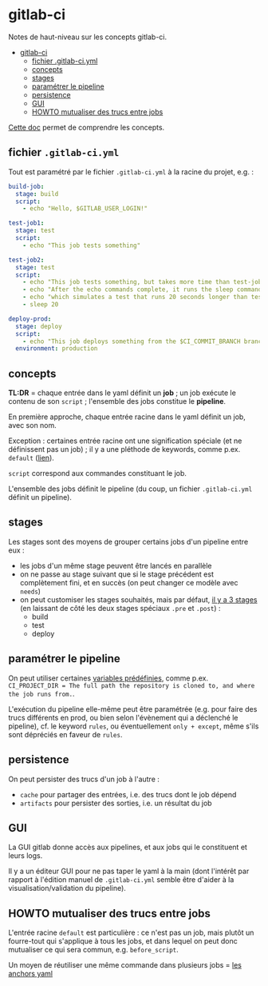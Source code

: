 # gitlab-ci

Notes de haut-niveau sur les concepts gitlab-ci.

* [gitlab-ci](#gitlab-ci)
   * [fichier .gitlab-ci.yml](#fichier-gitlab-ciyml)
   * [concepts](#concepts)
   * [stages](#stages)
   * [paramétrer le pipeline](#paramétrer-le-pipeline)
   * [persistence](#persistence)
   * [GUI](#gui)
   * [HOWTO mutualiser des trucs entre jobs](#howto-mutualiser-des-trucs-entre-jobs)

[Cette doc](https://docs.gitlab.com/ee/ci/quick_start/) permet de comprendre les concepts.

## fichier `.gitlab-ci.yml`

Tout est paramétré par le fichier `.gitlab-ci.yml` à la racine du projet, e.g. :

```yaml
build-job:
  stage: build
  script:
    - echo "Hello, $GITLAB_USER_LOGIN!"

test-job1:
  stage: test
  script:
    - echo "This job tests something"

test-job2:
  stage: test
  script:
    - echo "This job tests something, but takes more time than test-job1."
    - echo "After the echo commands complete, it runs the sleep command for 20 seconds"
    - echo "which simulates a test that runs 20 seconds longer than test-job1"
    - sleep 20

deploy-prod:
  stage: deploy
  script:
    - echo "This job deploys something from the $CI_COMMIT_BRANCH branch."
  environment: production
```

## concepts

**TL:DR** = chaque entrée dans le yaml définit un **job** ; un job exécute le contenu de son `script` ; l'ensemble des jobs constitue le **pipeline**.

En première approche, chaque entrée racine dans le yaml définit un job, avec son nom.

Exception : certaines entrée racine ont une signification spéciale (et ne définissent pas un job) ; il y a une pléthode de keywords, comme p.ex. `default` ([lien](https://docs.gitlab.com/ee/ci/yaml/#default)).

`script` correspond aux commandes constituant le job.

L'ensemble des jobs définit le pipeline (du coup, un fichier `.gitlab-ci.yml` définit un pipeline).

## stages

Les stages sont des moyens de grouper certains jobs d'un pipeline entre eux :

- les jobs d'un même stage peuvent être lancés en parallèle
- on ne passe au stage suivant que si le stage précédent est complètement fini, et en succès (on peut changer ce modèle avec `needs`)
- on peut customiser les stages souhaités, mais par défaut, [il y a 3 stages](https://docs.gitlab.com/ee/ci/yaml/index.html#stages) (en laissant de côté les deux stages spéciaux `.pre` et `.post`) :
    - build
    - test
    - deploy

## paramétrer le pipeline

On peut utiliser certaines [variables prédéfinies](https://docs.gitlab.com/ee/ci/variables/predefined_variables.html), comme p.ex. `CI_PROJECT_DIR = The full path the repository is cloned to, and where the job runs from.`.

L'exécution du pipeline elle-même peut être paramétrée (e.g. pour faire des trucs différents en prod, ou bien selon l'évènement qui a déclenché le pipeline), cf. le keyword `rules`, ou éventuellement `only + except`, même s'ils sont dépréciés en faveur de `rules`.

## persistence

On peut persister des trucs d'un job à l'autre :

- `cache` pour partager des entrées, i.e. des trucs dont le job dépend
- `artifacts` pour persister des sorties, i.e. un résultat du job

## GUI

La GUI gitlab donne accès aux pipelines, et aux jobs qui le constituent et leurs logs.

Il y a un éditeur GUI pour ne pas taper le yaml à la main (dont l'intérêt par rapport à l'édition manuel de `.gitlab-ci.yml` semble être d'aider à la visualisation/validation du pipeline).

## HOWTO mutualiser des trucs entre jobs

L'entrée racine `default` est particulière : ce n'est pas un job, mais plutôt un fourre-tout qui s'applique à tous les jobs, et dans lequel on peut donc mutualiser ce qui sera commun, e.g. `before_script`.

Un moyen de réutiliser une même commande dans plusieurs jobs = [les anchors yaml](https://docs.gitlab.com/ee/ci/yaml/yaml_optimization.html#yaml-anchors-for-scripts)
